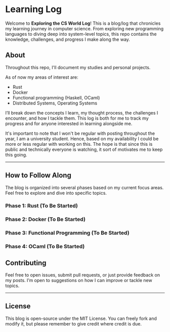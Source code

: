 # Learning Log

Welcome to **Exploring the CS World Log**! This is a blog/log that chronicles my learning journey in computer science. From exploring new programming languages to diving deep into system-level topics, this repo contains the knowledge, challenges, and progress I make along the way.

## About

Throughout this repo, I'll document my studies and personal projects. 

As of now my areas of interest are:
- Rust
- Docker
- Functional programming (Haskell, OCaml)
- Distributed Systems, Operating Systems

I’ll break down the concepts I learn, my thought process, the challenges I encounter, and how I tackle them. This log is both for me to track my progress and for anyone interested in learning alongside me.

It's important to note that I won't be regular with posting throughout the year, I am a university student. Hence, based on my availability I could be more or less regular with working on this. The hope is that since this is public and technically everyone is watching, it sort of motivates me to keep this going.

---

## How to Follow Along

The blog is organized into several phases based on my current focus areas. Feel free to explore and dive into specific topics.

### Phase 1: Rust (To Be Started)

### Phase 2: Docker (To Be Started)

### Phase 3: Functional Programming (To Be Started)

### Phase 4: OCaml (To Be Started)

## Contributing

Feel free to open issues, submit pull requests, or just provide feedback on my posts. I’m open to suggestions on how I can improve or tackle new topics.

---

## License

This blog is open-source under the MIT License. You can freely fork and modify it, but please remember to give credit where credit is due.

